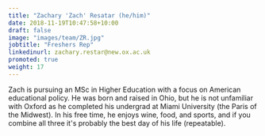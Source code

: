```yaml
---
title: "Zachary 'Zach' Resatar (he/him)"
date: 2018-11-19T10:47:58+10:00
draft: false
image: "images/team/ZR.jpg"
jobtitle: "Freshers Rep"
linkedinurl: zachary.restar@new.ox.ac.uk
promoted: true
weight: 17
---
```


Zach is pursuing an MSc in Higher Education with a focus on American educational policy. He was born and raised in Ohio, but he is not unfamiliar with Oxford as he completed his undergrad at Miami University (the Paris of the Midwest). In his free time, he enjoys wine, food, and sports, and if you combine all three it's probably the best day of his life (repeatable).  